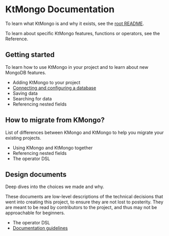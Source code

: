 # KtMongo Documentation

To learn what KtMongo is and why it exists, see the [root README](../README.md).

To learn about specific KtMongo features, functions or operators, see the Reference.

## Getting started

To learn how to use KtMongo in your project and to learn about new MongoDB features.

- Adding KtMongo to your project
- [Connecting and configuring a database](guides/connect.md)
- Saving data
- Searching for data
- Referencing nested fields

## How to migrate from KMongo?

List of differences between KMongo and KtMongo to help you migrate your existing projects.

- Using KMongo and KtMongo together
- Referencing nested fields
- The operator DSL

## Design documents

Deep dives into the choices we made and why.

These documents are low-level descriptions of the technical decisions that went into creating this project, to ensure they are not lost to posterity. They are meant to be read by contributors to the project, and thus may not be approachable for beginners.

- The operator DSL
- [Documentation guidelines](design/documentation.md)
